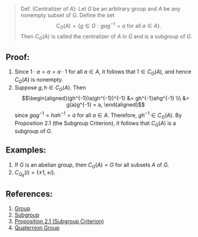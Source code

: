 > Def. (Centralizer of $A$): Let $G$ be an arbitrary group and $A$ be any nonempty subset of $G$. Define the set $$C_{G}(A) = \{g \in G: gag^{-1} = a  \text{ for all $a \in A$}\}.$$ Then $C_{G}(A)$ is called the centralizer of $A$ in $G$ and is a subgroup of $G$. 

## Proof:
1. Since $1 \cdot a = a=  a \cdot 1$ for all $a \in A$, it follows that $1 \in C_{G}(A)$, and hence $C_{G}(A)$ is nonempty. 
2. Suppose $g, h \in C_{G}(A)$. Then $$\begin{aligned}(gh^{-1})a(gh^{-1})^{-1} &= gh^{-1}ahg^{-1} \\\ &= g(a)g^{-1} = a, \end{aligned}$$ since $gag^{-1} = hah^{-1} = a$ for all $a \in A$. Therefore, $gh^{-1} \in C_{G}(A)$. 
By Proposition 2.1 (the Subgroup Criterion), it follows that $C_{G}(A)$ is a subgroup of $G$. 

## Examples:
1. If $G$ is an abelian group, then $C_{G}(A) = G$ for all subsets $A$ of $G$. 
2. $C_{Q_{8}}(i) = \{\pm 1, \pm i\}$. 

## References: 
1. [Group](Introduction%20to%20Groups/Group.md)
2. [Subgroup](Subgroups/Subgroup.md)
3. [Proposition 2.1 (Subgroup Criterion)](Subgroups/Proposition%202.1%20(Subgroup%20Criterion).md)
4. [Quaternion Group](Introduction%20to%20Groups/Quaternion%20Group.md)